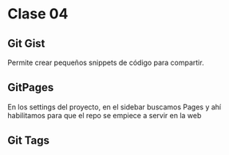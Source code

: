# Clase 04

## Git Gist

Permite crear pequeños snippets de código para compartir.

## GitPages

En los settings del proyecto, en el sidebar buscamos Pages y ahí habilitamos para que el repo se empiece a servir en la web

## Git Tags
